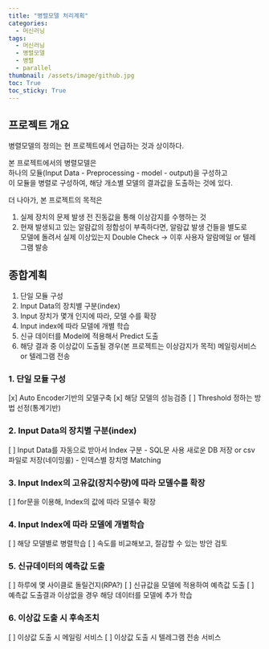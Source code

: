 ```yaml
---
title: "병렬모델 처리계획"
categories:
  - 머신러닝
tags:
  - 머신러닝
  - 병렬모델
  - 병렬
  - parallel
thumbnail: /assets/image/github.jpg
toc: True
toc_sticky: True
---
```



<h2>프로젝트 개요</h2>

병렬모델의 정의는 현 프로젝트에서 언급하는 것과 상이하다.

본 프로젝트에서의 병렬모델은  
하나의 모듈(Input Data - Preprocessing - model - output)을 구성하고  
이 모듈을 병렬로 구성하여, 해당 개소별 모델의 결과값을 도출하는 것에 있다.


더 나아가, 본 프로젝트의 목적은 
1. 실제 장치의 문제 발생 전 진동값을 통해 이상감지를 수행하는 것
2. 현재 발생되고 있는 알람값의 정합성이 부족하다면, 알람값 발생 건들을 별도로  
   모델에 돌려서 실제 이상있는지 Double Check → 이후 사용자 알람메일 or 텔레그램 발송 


<h2>종합계획</h2>

 1. 단일 모듈 구성
 2. Input Data의 장치별 구분(index)
 3. Input 장치가 몇개 인지에 따라, 모델 수를 확장
 4. Input index에 따라 모델에 개별 학습
 5. 신규 데이터를 Model에 적용해서 Predict 도출
 6. 해당 결과 중 이상값이 도출될 경우(본 프로젝트는 이상감지가 목적) 메일링서비스 or 텔레그램 전송

<h3>1. 단일 모듈 구성</h3>
[x] Auto Encoder기반의 모델구축
[x] 해당 모델의 성능검증
[ ] Threshold 정하는 방법 선정(통계기반)


<h3>2. Input Data의 장치별 구분(index)</h3>
[ ] Input Data를 자동으로 받아서 Index 구분  
  - SQL문 사용 새로운 DB 저장 or csv 파일로 저장(네이밍룰)
  - 인덱스별 장치명 Matching 

<h3>3. Input Index의 고유값(장치수량)에 따라 모델수를 확장</h3>
[ ] for문을 이용해, Index의 값에 따라 모델수 확장


<h3>4. Input Index에 따라 모델에 개별학습</h3>
[ ] 해당 모델별로 병렬학습
[ ] 속도를 비교해보고, 절감할 수 있는 방안 검토

<h3>5. 신규데이터의 예측값 도출</h3>
[ ] 하루에 몇 사이클로 돌릴건지(RPA?)
[ ] 신규값을 모델에 적용하여 예측값 도출
[ ] 예측값 도출결과 이상없을 경우 해당 데이터를 모델에 추가 학습

<h3>6. 이상값 도출 시 후속조치</h3>
[ ] 이상값 도출 시 메일링 서비스
[ ] 이상값 도출 시 텔레그램 전송 서비스